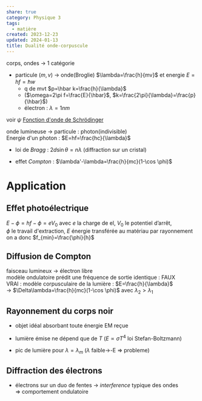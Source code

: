 ```yaml
---  
share: true  
category: Physique 3  
tags:  
  - matière  
created: 2023-12-23  
updated: 2024-01-13  
title: Dualité onde-corpuscule  
---  
```

  
corps, ondes → 1 catégorie  
  
- particule ($m,v$) → onde(Broglie) $\lambda=\frac{h}{mv}$ et energie $E=hf=\hbar w$  
	- q de mvt $p=\hbar k=\frac{h}{\lambda}$  
	- ($\omega=2\pi f=\frac{E}{\hbar}$,  $k=\frac{2\pi}{\lambda}=\frac{p}{\hbar}$)  
	- électron : $\lambda=1 nm$  
  
voir $\psi$  [Fonction d'onde de Schrödinger](Fonction%20d'onde%20de%20Schr%C3%B6dinger.md)   
  
onde lumineuse → particule : photon(indivisible)  
	Energie d'un photon : $E=hf=\frac{hc}{\lambda}$  
  
- loi de *Bragg* : $2d\sin\theta=n\lambda$ (diffraction sur un cristal)  
  
- effet *Compton* : $\lambda'-\lambda=\frac{h}{mc}(1-\cos \phi)$  
# Application  
## Effet photoélectrique  
$E-\phi=hf-\phi=eV_{0}$ avec $e$ la charge de el, $V_{0}$ le potentiel d’arrêt,   
$\phi$ le travail d'extraction, $E$ énergie transférée au matériau par rayonnement  
on a donc $f_{min}=\frac{\phi}{h}$  
## Diffusion de Compton  
faisceau lumineux → électron libre  
modèle ondulatoire prédit une fréquence de sortie identique : FAUX  
VRAI : modèle corpusculaire de la lumière : $E=\frac{h}{\lambda}$  
→ $\Delta\lambda=\frac{h}{mc}(1-\cos \phi)$ avec $\lambda_{2}>\lambda_{1}$  
## Rayonnement du corps noir  
  
- objet idéal absorbant toute énergie EM reçue  
  
- lumière émise ne dépend que de $T$ ($E\propto\sigma T^4$ loi Stefan-Boltzmann)  
  
- pic de lumière pour $\lambda=\lambda_{m}$ ($\lambda$ faible→-E  ⇒ probleme)  
## Diffraction des électrons  
  
- électrons sur un duo de fentes → *interference* typique des ondes  
⇒ comportement ondulatoire  
